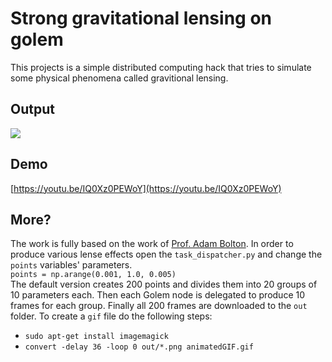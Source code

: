 # Strong gravitational lensing on golem
This projects is a simple distributed computing hack that tries to simulate some physical phenomena called gravitional lensing.  
## Output  
![](https://github.com/rezahsnz/golemized-strong-gravitational-lense/raw/main/galaxy.gif)

## Demo  
[https://youtu.be/IQ0Xz0PEWoY](https://youtu.be/IQ0Xz0PEWoY)

## More?  
The work is fully based on the work of [Prof. Adam Bolton](http://www.physics.utah.edu/~bolton/python_lens_demo/). In order to produce various lense effects open the `task_dispatcher.py` and change the `points` variables' parameters.    
`points = np.arange(0.001, 1.0, 0.005)`  
The default version creates 200 points and divides them into 20 groups of 10 parameters each. Then each Golem node is delegated to produce 10 frames for each group. Finally all 200 frames are downloaded to the `out` folder. To create a `gif` file do the following steps:  
- `sudo apt-get install imagemagick`
- `convert -delay 36 -loop 0 out/*.png animatedGIF.gif`

